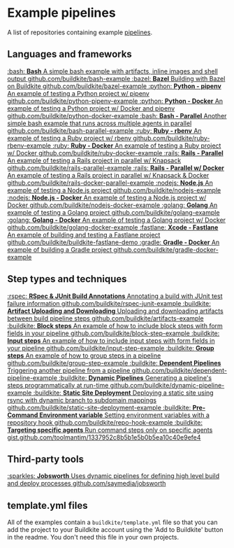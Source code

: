 # Example pipelines

A list of repositories containing example [pipelines](/docs/pipelines).


<!-- vale off -->
<!-- this turns it off for the whole file because I can't ignore the emoji in the html :( -->

## Languages and frameworks

<a class="Docs__example-repo" href="https://github.com/buildkite/bash-example">
 <span class="icon">:bash:</span>
  <span class="detail">
    <strong>Bash</strong>
     <span class="description">A simple bash example with artifacts, inline images and shell output</span>
    <span class="repo">github.com/buildkite/bash-example</span>
  </span>
</a>

<a class="Docs__example-repo" href="https://github.com/buildkite/bazel-example">
 <span class="icon"> :bazel: </span>
  <span class="detail">
    <strong>Bazel</strong>
     <span class="description">Building with Bazel on Buildkite</span>
    <span class="repo">github.com/buildkite/bazel-example</span>
  </span>
</a>

<a class="Docs__example-repo" href="https://github.com/buildkite/python-pipenv-example">
 <span class="icon">:python:</span>
  <span class="detail">
    <strong>Python - pipenv</strong>
     <span class="description">An example of testing a Python project w/ pipenv</span>
    <span class="repo">github.com/buildkite/python-pipenv-example</span>
  </span>
</a>

<a class="Docs__example-repo" href="https://github.com/buildkite/python-docker-example">
 <span class="icon">:python:</span>
  <span class="detail">
    <strong>Python - Docker</strong>
     <span class="description">An example of testing a Python project w/ Docker and pipenv</span>
    <span class="repo">github.com/buildkite/python-docker-example</span>
  </span>
</a>

<a class="Docs__example-repo" href="https://github.com/buildkite/bash-parallel-example">
 <span class="icon">:bash:</span>
  <span class="detail">
    <strong>Bash - Parallel</strong>
     <span class="description">Another simple bash example that runs across multiple agents in parallel</span>
    <span class="repo">github.com/buildkite/bash-parallel-example</span>
  </span>
</a>

<a class="Docs__example-repo" href="https://github.com/buildkite/ruby-rbenv-example">
 <span class="icon">:ruby:</span>
  <span class="detail">
    <strong>Ruby - rbenv</strong>
     <span class="description">An example of testing a Ruby project w/ rbenv</span>
    <span class="repo">github.com/buildkite/ruby-rbenv-example</span>
  </span>
</a>

<a class="Docs__example-repo" href="https://github.com/buildkite/ruby-docker-example">
 <span class="icon">:ruby:</span>
  <span class="detail">
    <strong>Ruby - Docker</strong>
     <span class="description">An example of testing a Ruby project w/ Docker</span>
    <span class="repo">github.com/buildkite/ruby-docker-example</span>
  </span>
</a>

<a class="Docs__example-repo" href="https://github.com/buildkite/rails-parallel-example">
 <span class="icon">:rails:</span>
  <span class="detail">
    <strong>Rails - Parallel</strong>
     <span class="description">An example of testing a Rails project in parallel w/ Knapsack</span>
    <span class="repo">github.com/buildkite/rails-parallel-example</span>
  </span>
</a>

<a class="Docs__example-repo" href="https://github.com/buildkite/rails-docker-parallel-example">
 <span class="icon">:rails:</span>
  <span class="detail">
    <strong>Rails - Parallel w/ Docker</strong>
     <span class="description">An example of testing a Rails project in parallel w/ Knapsack & Docker</span>
    <span class="repo">github.com/buildkite/rails-docker-parallel-example</span>
  </span>
</a>

<a class="Docs__example-repo" href="https://github.com/buildkite/nodejs-example">
 <span class="icon">:nodejs:</span>
  <span class="detail">
    <strong>Node.js</strong>
     <span class="description">An example of testing a Node.js project</span>
    <span class="repo">github.com/buildkite/nodejs-example</span>
  </span>
</a>

<a class="Docs__example-repo" href="https://github.com/buildkite/nodejs-docker-example">
 <span class="icon">:nodejs:</span>
  <span class="detail">
    <strong>Node.js - Docker</strong>
     <span class="description">An example of testing a Node.js project w/ Docker</span>
    <span class="repo">github.com/buildkite/nodejs-docker-example</span>
  </span>
</a>

<a class="Docs__example-repo" href="https://github.com/buildkite/golang-example">
 <span class="icon">:golang:</span>
  <span class="detail">
    <strong>Golang</strong>
     <span class="description">An example of testing a Golang project</span>
    <span class="repo">github.com/buildkite/golang-example</span>
  </span>
</a>

<a class="Docs__example-repo" href="https://github.com/buildkite/golang-docker-example">
 <span class="icon">:golang:</span>
  <span class="detail">
    <strong>Golang - Docker</strong>
     <span class="description">An example of testing a Golang project w/ Docker</span>
    <span class="repo">github.com/buildkite/golang-docker-example</span>
  </span>
</a>

<a class="Docs__example-repo" href="https://github.com/buildkite/buildkite-fastlane-demo">
 <span class="icon">:fastlane:</span>
  <span class="detail">
    <strong>Xcode - Fastlane</strong>
     <span class="description">An example of building and testing a Fastlane project</span>
    <span class="repo">github.com/buildkite/buildkite-fastlane-demo</span>
  </span>
</a>

<a class="Docs__example-repo" href="https://github.com/buildkite/gradle-docker-example">
 <span class="icon">:gradle:</span>
  <span class="detail">
    <strong>Gradle - Docker</strong>
     <span class="description">An example of building a Gradle project</span>
    <span class="repo">github.com/buildkite/gradle-docker-example</span>
  </span>
</a>

## Step types and techniques

<a class="Docs__example-repo" href="https://github.com/buildkite/rspec-junit-example">
 <span class="icon">:rspec:</span>
  <span class="detail">
    <strong>RSpec & JUnit Build Annotations</strong>
     <span class="description">Annotating a build with JUnit test failure information</span>
    <span class="repo">github.com/buildkite/rspec-junit-example</span>
  </span>
</a>

<a class="Docs__example-repo" href="https://github.com/buildkite/artifacts-example">
 <span class="icon">:buildkite:</span>
  <span class="detail">
    <strong>Artifact Uploading and Downloading</strong>
     <span class="description">Uploading and downloading artifacts between build pipeline steps</span>
    <span class="repo">github.com/buildkite/artifacts-example</span>
  </span>
</a>

<a class="Docs__example-repo" href="https://github.com/buildkite/block-step-example">
 <span class="icon">:buildkite:</span>
  <span class="detail">
    <strong>Block steps</strong>
     <span class="description">An example of how to include block steps with form fields in your pipeline</span>
    <span class="repo">github.com/buildkite/block-step-example</span>
  </span>
</a>

<a class="Docs__example-repo" href="https://github.com/buildkite/input-step-example">
 <span class="icon">:buildkite:</span>
  <span class="detail">
    <strong>Input steps</strong>
     <span class="description">An example of how to include input steps with form fields in your pipeline</span>
    <span class="repo">github.com/buildkite/input-step-example</span>
  </span>
</a>

<a class="Docs__example-repo" href="https://github.com/buildkite/group-step-example">
 <span class="icon">:buildkite:</span>
  <span class="detail">
    <strong>Group steps</strong>
     <span class="description">An example of how to group steps in a pipeline</span>
    <span class="repo">github.com/buildkite/group-step-example</span>
  </span>
</a>

<a class="Docs__example-repo" href="https://github.com/buildkite/dependent-pipeline-example">
 <span class="icon">:buildkite:</span>
  <span class="detail">
    <strong>Dependent Pipelines</strong>
     <span class="description">Triggering another pipeline from a pipeline</span>
    <span class="repo">github.com/buildkite/dependent-pipeline-example</span>
  </span>
</a>

<a class="Docs__example-repo" href="https://github.com/buildkite/dynamic-pipeline-example">
 <span class="icon">:buildkite:</span>
  <span class="detail">
    <strong>Dynamic Pipelines</strong>
     <span class="description">Generating a pipeline's steps programmatically at run-time</span>
    <span class="repo">github.com/buildkite/dynamic-pipeline-example</span>
  </span>
</a>

<a class="Docs__example-repo" href="https://github.com/buildkite/static-site-deployment-example">
 <span class="icon">:buildkite:</span>
  <span class="detail">
    <strong>Static Site Deployment</strong>
     <span class="description">Deploying a static site using rsync with dynamic branch to subdomain mappings</span>
    <span class="repo">github.com/buildkite/static-site-deployment-example</span>
  </span>
</a>

<a class="Docs__example-repo" href="https://github.com/buildkite/repo-hook-example">
 <span class="icon">:buildkite:</span>
  <span class="detail">
    <strong>Pre-Command Environment variable</strong>
     <span class="description">Setting environment variables with a repository hook</span>
    <span class="repo">github.com/buildkite/repo-hook-example</span>
  </span>
</a>

<a class="Docs__example-repo" href="https://gist.github.com/toolmantim/1337952c8b5b1e5b0b5ea10c40e9efe4">
 <span class="icon">:buildkite:</span>
  <span class="detail">
    <strong>Targeting specific agents</strong>
     <span class="description">Run command steps only on specific agents</span>
    <span class="repo">gist.github.com/toolmantim/1337952c8b5b1e5b0b5ea10c40e9efe4</span>
  </span>
</a>


## Third-party tools

<a class="Docs__example-repo" href="https://github.com/saymedia/jobsworth">
 <span class="icon">:sparkles:</span>
  <span class="detail">
    <strong>Jobsworth</strong>
     <span class="description">Uses dynamic pipelines for defining high level build and deploy processes</span>
    <span class="repo">github.com/saymedia/jobsworth</span>
  </span>
</a>

## template.yml files

All of the examples contain a `buildkite/template.yml` file so that you can add the project to your Buildkite account using the 'Add to Buildkite' button in the readme. You don't need this file in your own projects.
